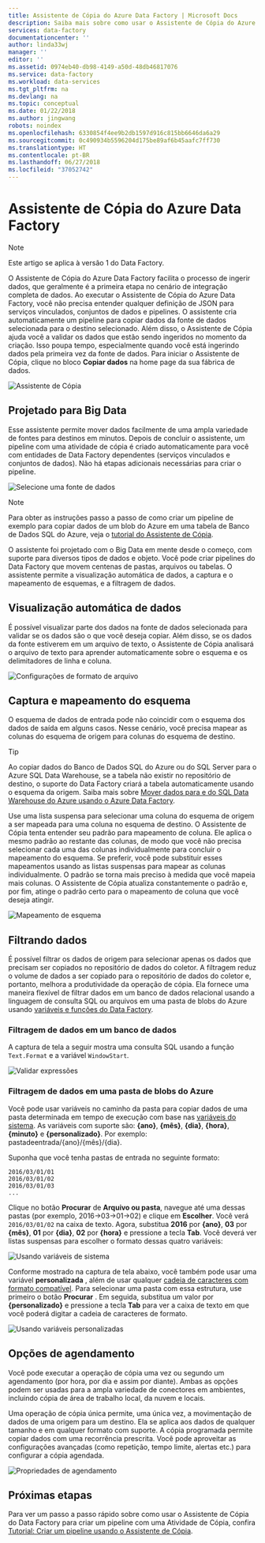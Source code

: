 ```yaml
---
title: Assistente de Cópia do Azure Data Factory | Microsoft Docs
description: Saiba mais sobre como usar o Assistente de Cópia do Azure Data Factory para copiar dados de fontes de dados com suporte para coletores.
services: data-factory
documentationcenter: ''
author: linda33wj
manager: ''
editor: ''
ms.assetid: 0974eb40-db98-4149-a50d-48db46817076
ms.service: data-factory
ms.workload: data-services
ms.tgt_pltfrm: na
ms.devlang: na
ms.topic: conceptual
ms.date: 01/22/2018
ms.author: jingwang
robots: noindex
ms.openlocfilehash: 6330854f4ee9b2db1597d916c815bb6646da6a29
ms.sourcegitcommit: 0c490934b5596204d175be89af6b45aafc7ff730
ms.translationtype: HT
ms.contentlocale: pt-BR
ms.lasthandoff: 06/27/2018
ms.locfileid: "37052742"
---
```

# <a name="azure-data-factory-copy-wizard"></a>Assistente de Cópia do Azure Data Factory
> [!NOTE]
> Este artigo se aplica à versão 1 do Data Factory. 

O Assistente de Cópia do Azure Data Factory facilita o processo de ingerir dados, que geralmente é a primeira etapa no cenário de integração completa de dados. Ao executar o Assistente de Cópia do Azure Data Factory, você não precisa entender qualquer definição de JSON para serviços vinculados, conjuntos de dados e pipelines. O assistente cria automaticamente um pipeline para copiar dados da fonte de dados selecionada para o destino selecionado. Além disso, o Assistente de Cópia ajuda você a validar os dados que estão sendo ingeridos no momento da criação. Isso poupa tempo, especialmente quando você está ingerindo dados pela primeira vez da fonte de dados. Para iniciar o Assistente de Cópia, clique no bloco **Copiar dados** na home page da sua fábrica de dados.

![Assistente de Cópia](./media/data-factory-copy-wizard/copy-data-wizard.png)

## <a name="designed-for-big-data"></a>Projetado para Big Data
Esse assistente permite mover dados facilmente de uma ampla variedade de fontes para destinos em minutos. Depois de concluir o assistente, um pipeline com uma atividade de cópia é criado automaticamente para você com entidades de Data Factory dependentes (serviços vinculados e conjuntos de dados). Não há etapas adicionais necessárias para criar o pipeline.   

![Selecione uma fonte de dados](./media/data-factory-copy-wizard/select-data-source-page.png)

> [!NOTE]
> Para obter as instruções passo a passo de como criar um pipeline de exemplo para copiar dados de um blob do Azure em uma tabela de Banco de Dados SQL do Azure, veja o [tutorial do Assistente de Cópia](data-factory-copy-data-wizard-tutorial.md).
>
>

O assistente foi projetado com o Big Data em mente desde o começo, com suporte para diversos tipos de dados e objeto. Você pode criar pipelines do Data Factory que movem centenas de pastas, arquivos ou tabelas. O assistente permite a visualização automática de dados, a captura e o mapeamento de esquemas, e a filtragem de dados.

## <a name="automatic-data-preview"></a>Visualização automática de dados
É possível visualizar parte dos dados na fonte de dados selecionada para validar se os dados são o que você deseja copiar. Além disso, se os dados da fonte estiverem em um arquivo de texto, o Assistente de Cópia analisará o arquivo de texto para aprender automaticamente sobre o esquema e os delimitadores de linha e coluna.

![Configurações de formato de arquivo](./media/data-factory-copy-wizard/file-format-settings.png)

## <a name="schema-capture-and-mapping"></a>Captura e mapeamento do esquema
O esquema de dados de entrada pode não coincidir com o esquema dos dados de saída em alguns casos. Nesse cenário, você precisa mapear as colunas do esquema de origem para colunas do esquema de destino.

> [!TIP]
> Ao copiar dados do Banco de Dados SQL do Azure ou do SQL Server para o Azure SQL Data Warehouse, se a tabela não existir no repositório de destino, o suporte do Data Factory criará a tabela automaticamente usando o esquema da origem. Saiba mais sobre [Mover dados para e do SQL Data Warehouse do Azure usando o Azure Data Factory](./data-factory-azure-sql-data-warehouse-connector.md).
>

Use uma lista suspensa para selecionar uma coluna do esquema de origem a ser mapeada para uma coluna no esquema de destino. O Assistente de Cópia tenta entender seu padrão para mapeamento de coluna. Ele aplica o mesmo padrão ao restante das colunas, de modo que você não precisa selecionar cada uma das colunas individualmente para concluir o mapeamento do esquema. Se preferir, você pode substituir esses mapeamentos usando as listas suspensas para mapear as colunas individualmente. O padrão se torna mais preciso à medida que você mapeia mais colunas. O Assistente de Cópia atualiza constantemente o padrão e, por fim, atinge o padrão certo para o mapeamento de coluna que você deseja atingir.     

![Mapeamento de esquema](./media/data-factory-copy-wizard/schema-mapping.png)

## <a name="filtering-data"></a>Filtrando dados
É possível filtrar os dados de origem para selecionar apenas os dados que precisam ser copiados no repositório de dados do coletor. A filtragem reduz o volume de dados a ser copiado para o repositório de dados do coletor e, portanto, melhora a produtividade da operação de cópia. Ela fornece uma maneira flexível de filtrar dados em um banco de dados relacional usando a linguagem de consulta SQL ou arquivos em uma pasta de blobs do Azure usando [variáveis e funções do Data Factory](data-factory-functions-variables.md).   

### <a name="filtering-of-data-in-a-database"></a>Filtragem de dados em um banco de dados
A captura de tela a seguir mostra uma consulta SQL usando a função `Text.Format` e a variável `WindowStart`.

![Validar expressões](./media/data-factory-copy-wizard/validate-expressions.png)

### <a name="filtering-of-data-in-an-azure-blob-folder"></a>Filtragem de dados em uma pasta de blobs do Azure
Você pode usar variáveis no caminho da pasta para copiar dados de uma pasta determinada em tempo de execução com base nas [variáveis do sistema](data-factory-functions-variables.md#data-factory-system-variables). As variáveis com suporte são: **{ano}**, **{mês}**, **{dia}**, **{hora}**, **{minuto}** e **{personalizado}**. Por exemplo: pastadeentrada/{ano}/{mês}/{dia}.

Suponha que você tenha pastas de entrada no seguinte formato:

    2016/03/01/01
    2016/03/01/02
    2016/03/01/03
    ...

Clique no botão **Procurar** de **Arquivo ou pasta**, navegue até uma dessas pastas (por exemplo, 2016->03->01->02) e clique em **Escolher**. Você verá `2016/03/01/02` na caixa de texto. Agora, substitua **2016** por **{ano}**, **03** por **{mês}**, **01** por **{dia}**, **02** por **{hora}** e pressione a tecla **Tab**. Você deverá ver listas suspensas para escolher o formato dessas quatro variáveis:

![Usando variáveis de sistema](./media/data-factory-copy-wizard/blob-standard-variables-in-folder-path.png)   

Conforme mostrado na captura de tela abaixo, você também pode usar uma variável **personalizada** , além de usar qualquer [cadeia de caracteres com formato compatível](https://msdn.microsoft.com/library/8kb3ddd4.aspx). Para selecionar uma pasta com essa estrutura, use primeiro o botão **Procurar** . Em seguida, substitua um valor por **{personalizado}** e pressione a tecla **Tab** para ver a caixa de texto em que você poderá digitar a cadeia de caracteres de formato.     

![Usando variáveis personalizadas](./media/data-factory-copy-wizard/blob-custom-variables-in-folder-path.png)

## <a name="scheduling-options"></a>Opções de agendamento
Você pode executar a operação de cópia uma vez ou segundo um agendamento (por hora, por dia e assim por diante). Ambas as opções podem ser usadas para a ampla variedade de conectores em ambientes, incluindo cópia de área de trabalho local, da nuvem e locais.

Uma operação de cópia única permite, uma única vez, a movimentação de dados de uma origem para um destino. Ela se aplica aos dados de qualquer tamanho e em qualquer formato com suporte. A cópia programada permite copiar dados com uma recorrência prescrita. Você pode aproveitar as configurações avançadas (como repetição, tempo limite, alertas etc.) para configurar a cópia agendada.

![Propriedades de agendamento](./media/data-factory-copy-wizard/scheduling-properties.png)

## <a name="next-steps"></a>Próximas etapas
Para ver um passo a passo rápido sobre como usar o Assistente de Cópia do Data Factory para criar um pipeline com uma Atividade de Cópia, confira [Tutorial: Criar um pipeline usando o Assistente de Cópia](data-factory-copy-data-wizard-tutorial.md).
